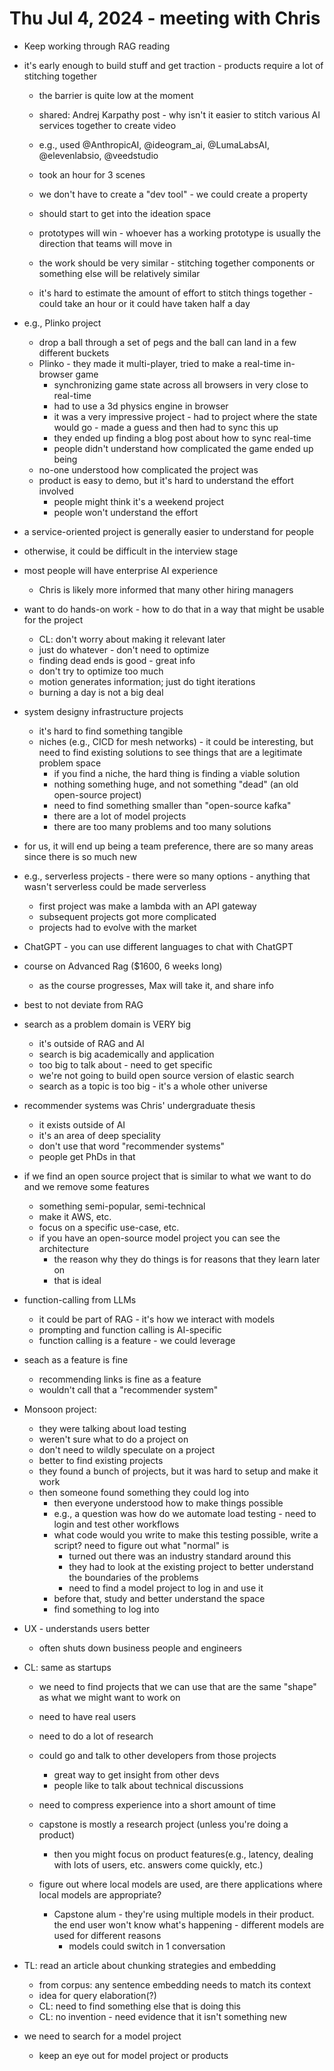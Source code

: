# Thu Jul 4, 2024 - meeting with Chris

- Keep working through RAG reading
- it's early enough to build stuff and get traction - products require a lot of stitching together
  - the barrier is quite low at the moment
  - shared:  Andrej Karpathy post - why isn't it easier to stitch various AI services together to create video
  - e.g., used @AnthropicAI, @ideogram_ai, @LumaLabsAI, @elevenlabsio, @veedstudio

  - took an hour for 3 scenes

  - we don't have to create a "dev tool" - we could create a property

  - should start to get into the ideation space
  - prototypes will win - whoever has a working prototype is usually the direction that teams will move in

  - the work should be very similar - stitching together components or something else will be relatively similar

  - it's hard to estimate the amount of effort to stitch things together - could take an hour or it could have taken half a day

- e.g., Plinko project
  - drop a ball through a set of pegs and the ball can land in a few different buckets
  - Plinko - they made it multi-player, tried to make a real-time in-browser game
    - synchronizing game state across all browsers in very close to real-time
    - had to use a 3d physics engine in browser
    - it was a very impressive project - had to project where the state would go - made a guess and then had to sync this up
    - they ended up finding a blog post about how to sync real-time 
    - people didn't understand how complicated the game ended up being
  - no-one understood how complicated the project was
  - product is easy to demo, but it's hard to understand the effort involved
    - people might think it's a weekend project
    - people won't understand the effort

- a service-oriented project is generally easier to understand for people
- otherwise, it could be difficult in the interview stage

- most people will have enterprise AI experience
  - Chris is likely more informed that many other hiring managers

- want to do hands-on work - how to do that in a way that might be usable for the project
  - CL:  don't worry about making it relevant later
  - just do whatever - don't need to optimize
  - finding dead ends is good - great info
  - don't try to optimize too much
  - motion generates information; just do tight iterations
  - burning a day is not a big deal


- system designy infrastructure projects
  - it's hard to find something tangible
  - niches (e.g., CICD for mesh networks) - it could be interesting, but need to find existing solutions to see things that are a legitimate problem space
    - if you find a niche, the hard thing is finding a viable solution
    - nothing something huge, and not something "dead" (an old open-source project)
    - need to find something smaller than "open-source kafka"
    - there are a lot of model projects
    - there are too many problems and too many solutions

- for us, it will end up being a team preference, there are so many areas since there is so much new

- e.g., serverless projects - there were so many options - anything that wasn't serverless could be made serverless
  - first project was make a lambda with an API gateway
  - subsequent projects got more complicated
  - projects had to evolve with the market

- ChatGPT - you can use different languages to chat with ChatGPT

- course on Advanced Rag ($1600, 6 weeks long)
  - as the course progresses, Max will take it, and share info

- best to not deviate from RAG

- search as a problem domain is VERY big
  - it's outside of RAG and AI
  - search is big academically and application
  - too big to talk about - need to get specific
  - we're not going to build open source version of elastic search
  - search as a topic is too big - it's a whole other universe

- recommender systems was Chris' undergraduate thesis
  - it exists outside of AI
  - it's an area of deep speciality
  - don't use that word "recommender systems"
  - people get PhDs in that

- if we find an open source project that is similar to what we want to do and we remove some features
  - something semi-popular, semi-technical
  - make it AWS, etc.
  - focus on a specific use-case, etc.
  - if you have an open-source model project you can see the architecture
    - the reason why they do things is for reasons that they learn later on
    - that is ideal

- function-calling from LLMs
  - it could be part of RAG - it's how we interact with models
  - prompting and function calling is AI-specific
  - function calling is a feature - we could leverage

- seach as a feature is fine
  - recommending links is fine as a feature
  - wouldn't call that a "recommender system"

- Monsoon project:
  - they were talking about load testing
  - weren't sure what to do a project on
  - don't need to wildly speculate on a project
  - better to find existing projects
  - they found a bunch of projects, but it was hard to setup and make it work
  - then someone found something they could log into
    - then everyone understood how to make things possible
    - e.g., a question was how do we automate load testing - need to login and test other workflows
    - what code would you write to make this testing possible, write a script?  need to figure out what "normal" is
      - turned out there was an industry standard around this
      - they had to look at the existing project to better understand the boundaries of the problems
      - need to find a model project to log in and use it
    - before that, study and better understand the space
    - find something to log into

- UX - understands users better
  - often shuts down business people and engineers

- CL:  same as startups
  - we need to find projects that we can use that are the same "shape" as what we might want to work on
  - need to have real users
  - need to do a lot of research
  - could go and talk to other developers from those projects
    - great way to get insight from other devs
    - people like to talk about technical discussions
  - need to compress experience into a short amount of time
  - capstone is mostly a research project (unless you're doing a product)
    - then you might focus on product features(e.g., latency, dealing with lots of users, etc. answers come quickly, etc.)
  
  - figure out where local models are used, are there applications where local models are appropriate?
    - Capstone alum - they're using multiple models in their product.  the end user won't know what's happening - different models are used for different reasons
      - models could switch in 1 conversation

- TL: read an article about chunking strategies and embedding
  - from corpus:  any sentence embedding needs to match its context
  - idea for query elaboration(?)
  - CL:  need to find something else that is doing this
  - CL:  no invention - need evidence that it isn't something new


- we need to search for a model project
  - keep an eye out for model project or products


